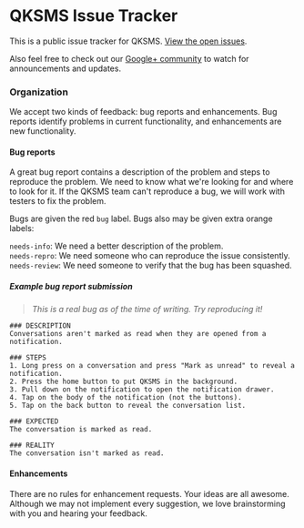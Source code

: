 # QKSMS Issue Tracker

This is a public issue tracker for QKSMS. [View the open issues](https://github.com/qklabs/qksms-tracker/issues).

Also feel free to check out our [Google+ community](https://plus.google.com/communities/104505769539048913485) to watch for announcements and updates.

### Organization

We accept two kinds of feedback: bug reports and enhancements. Bug reports identify problems in current functionality, and enhancements are new functionality.

#### Bug reports
A great bug report contains a description of the problem and steps to reproduce the problem. We need to know what we're looking for and where to look for it. If the QKSMS team can't reproduce a bug, we will work with testers to fix the problem.

Bugs are given the red `bug` label. Bugs also may be given extra orange labels:

`needs-info`: We need a better description of the problem.  
`needs-repro`: We need someone who can reproduce the issue consistently.  
`needs-review`: We need someone to verify that the bug has been squashed.

##### Example bug report submission
> *This is a real bug as of the time of writing. Try reproducing it!*

```
### DESCRIPTION
Conversations aren't marked as read when they are opened from a notification.

### STEPS
1. Long press on a conversation and press "Mark as unread" to reveal a notification.
2. Press the home button to put QKSMS in the background.
3. Pull down on the notification to open the notification drawer.
4. Tap on the body of the notification (not the buttons).
5. Tap on the back button to reveal the conversation list.

### EXPECTED
The conversation is marked as read.

### REALITY
The conversation isn't marked as read.
```

#### Enhancements
There are no rules for enhancement requests. Your ideas are all awesome. Although we may not implement every suggestion, we love brainstorming with you and hearing your feedback.
